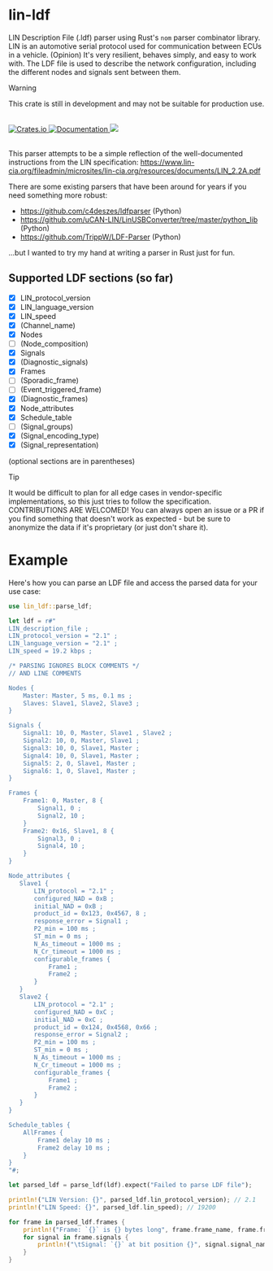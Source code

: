 # lin-ldf

LIN Description File (.ldf) parser using Rust's `nom` parser combinator library. LIN is an automotive serial protocol used for communication between ECUs in a vehicle. (Opinion) It's very resilient, behaves simply, and easy to work with. The LDF file is used to describe the network configuration, including the different nodes and signals sent between them.

> [!WARNING]
> This crate is still in development and may not be suitable for production use.

<br>
<a href="https://crates.io/crates/lin-ldf">
    <img src="https://img.shields.io/crates/v/lin-ldf.svg" alt="Crates.io">
</a>
<a href="https://docs.rs/lin-ldf">
    <img src="https://docs.rs/lin-ldf/badge.svg" alt="Documentation">
</a>
<a href="">
    <img src="https://img.shields.io/badge/license-MIT-blue.svg">
</a>
<br><br>

This parser attempts to be a simple reflection of the well-documented instructions from the LIN specification: https://www.lin-cia.org/fileadmin/microsites/lin-cia.org/resources/documents/LIN_2.2A.pdf

There are some existing parsers that have been around for years if you need something more robust:

- https://github.com/c4deszes/ldfparser (Python)
- https://github.com/uCAN-LIN/LinUSBConverter/tree/master/python_lib (Python)
- https://github.com/TrippW/LDF-Parser (Python)

...but I wanted to try my hand at writing a parser in Rust just for fun.

## Supported LDF sections (so far)

- [x] LIN_protocol_version
- [x] LIN_language_version
- [x] LIN_speed
- [x] (Channel_name)
- [x] Nodes
- [ ] (Node_composition)
- [x] Signals
- [x] (Diagnostic_signals)
- [x] Frames
- [ ] (Sporadic_frame)
- [ ] (Event_triggered_frame)
- [x] (Diagnostic_frames)
- [x] Node_attributes
- [x] Schedule_table
- [ ] (Signal_groups)
- [x] (Signal_encoding_type)
- [x] (Signal_representation)

(optional sections are in parentheses)

> [!TIP]
> It would be difficult to plan for all edge cases in vendor-specific implementations, so this just tries to follow the specification. CONTRIBUTIONS ARE WELCOMED! You can always open an issue or a PR if you find something that doesn't work as expected - but be sure to anonymize the data if it's proprietary (or just don't share it).

# Example

Here's how you can parse an LDF file and access the parsed data for your use case:

```rust
use lin_ldf::parse_ldf;

let ldf = r#"
LIN_description_file ;
LIN_protocol_version = "2.1" ;
LIN_language_version = "2.1" ;
LIN_speed = 19.2 kbps ;

/* PARSING IGNORES BLOCK COMMENTS */
// AND LINE COMMENTS

Nodes {
    Master: Master, 5 ms, 0.1 ms ;
    Slaves: Slave1, Slave2, Slave3 ;
}

Signals {
    Signal1: 10, 0, Master, Slave1 , Slave2 ;
    Signal2: 10, 0, Master, Slave1 ;
    Signal3: 10, 0, Slave1, Master ;
    Signal4: 10, 0, Slave1, Master ;
    Signal5: 2, 0, Slave1, Master ;
    Signal6: 1, 0, Slave1, Master ;
}

Frames {
    Frame1: 0, Master, 8 {
        Signal1, 0 ;
        Signal2, 10 ;
    }
    Frame2: 0x16, Slave1, 8 {
        Signal3, 0 ;
        Signal4, 10 ;
    }
}

Node_attributes {
   Slave1 {
       LIN_protocol = "2.1" ;
       configured_NAD = 0xB ;
       initial_NAD = 0xB ;
       product_id = 0x123, 0x4567, 8 ;
       response_error = Signal1 ;
       P2_min = 100 ms ;
       ST_min = 0 ms ;
       N_As_timeout = 1000 ms ;
       N_Cr_timeout = 1000 ms ;
       configurable_frames {
           Frame1 ;
           Frame2 ;
       }
   }
   Slave2 {
       LIN_protocol = "2.1" ;
       configured_NAD = 0xC ;
       initial_NAD = 0xC ;
       product_id = 0x124, 0x4568, 0x66 ;
       response_error = Signal2 ;
       P2_min = 100 ms ;
       ST_min = 0 ms ;
       N_As_timeout = 1000 ms ;
       N_Cr_timeout = 1000 ms ;
       configurable_frames {
           Frame1 ;
           Frame2 ;
       }
   }
}

Schedule_tables {
    AllFrames {
        Frame1 delay 10 ms ;
        Frame2 delay 10 ms ;
    }
}
"#;

let parsed_ldf = parse_ldf(ldf).expect("Failed to parse LDF file");

println!("LIN Version: {}", parsed_ldf.lin_protocol_version); // 2.1
println!("LIN Speed: {}", parsed_ldf.lin_speed); // 19200

for frame in parsed_ldf.frames {
    println!("Frame: `{}` is {} bytes long", frame.frame_name, frame.frame_size);
    for signal in frame.signals {
        println!("\tSignal: `{}` at bit position {}", signal.signal_name, signal.start_bit);
    }
}
```
